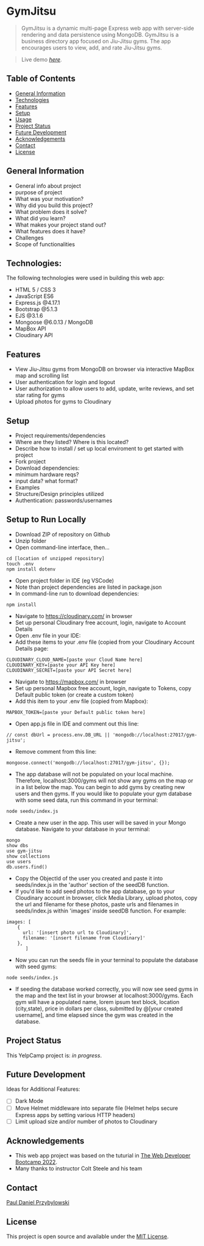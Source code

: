 # GymJitsu

> GymJitsu is a dynamic multi-page Express web app with server-side rendering and data persistence using MongoDB. GymJitsu is a business directory app focused on Jiu-Jitsu gyms. The app encourages users to view, add, and rate Jiu-Jitsu gyms. 

> Live demo [_here_]().

## Table of Contents

- [General Information](#general-information)
- [Technologies](#technologies)
- [Features](#features)
- [Setup](#setup)
- [Usage](#usage)
- [Project Status](#project-status)
- [Future Development](#future-development)
- [Acknowledgements](#acknowledgements)
- [Contact](#contact)
- [License](#license)

## General Information

- General info about project
- purpose of project
- What was your motivation?
- Why did you build this project?
- What problem does it solve?
- What did you learn?
- What makes your project stand out?
- What features does it have?
- Challenges
- Scope of functionalities

## Technologies:

The following technologies were used in building this web app:

- HTML 5 / CSS 3
- JavaScript ES6
- Express.js @4.17.1
- Bootstrap @5.1.3
- EJS @3.1.6
- Mongoose @6.0.13 / MongoDB
- MapBox API
- Cloudinary API 

## Features

- View Jiu-Jitsu gyms from MongoDB on browser via interactive MapBox map and scrolling list 
- User authentication for login and logout
- User authorization to allow users to add, update, write reviews, and set star rating for gyms 
- Upload photos for gyms to Cloudinary

## Setup

- Project requirements/dependencies
- Where are they listed? Where is this located?
- Describe how to install / set up local enviroment to get started with project
- Fork project
- Download dependencies:
- minimum hardware reqs?
- input data? what format?
- Examples
- Structure/Design principles utilized
- Authentication: passwords/usernames

## Setup to Run Locally 

- Download ZIP of repository on Github
- Unzip folder
- Open command-line interface, then... 

```
cd [location of unzipped repository]
touch .env
npm install dotenv
```

- Open project folder in IDE (eg VSCode)
- Note than project dependencies are listed in package.json
- In command-line run to download dependencies:

`npm install`

- Navigate to https://cloudinary.com/ in browser
- Set up personal Cloudinary free account, login, navigate to Account Details
- Open .env file in your IDE:
- Add these items to your .env file (copied from your Cloudinary Account Details page:

```
CLOUDINARY_CLOUD_NAME=[paste your Cloud Name here]
CLOUDINARY_KEY=[paste your API Key here]
CLOUDINARY_SECRET=[paste your API Secret here]
```

- Navigate to https://mapbox.com/ in browser
- Set up personal Mapbox free account, login, navigate to Tokens, copy Default public token (or create a custom token)
- Add this item to your .env file (copied from Mapbox):

`MAPBOX_TOKEN=[paste your Default public token here]`

- Open app.js file in IDE and comment out this line:

`// const dbUrl = process.env.DB_URL || 'mongodb://localhost:27017/gym-jitsu';`

- Remove comment from this line:

`mongoose.connect('mongodb://localhost:27017/gym-jitsu', {});`

- The app database will not be populated on your local machine. Therefore, localhost:3000/gyms will not show any gyms on the map or in a list below the map. You can begin to add gyms by creating new users and then gyms. If you would like to populate your gym database with some seed data, run this command in your terminal:

`node seeds/index.js`

- Create a new user in the app. This user will be saved in your Mongo database. Navigate to your database in your terminal:

```
mongo
show dbs
use gym-jitsu
show collections
use users
db.users.find()
```

- Copy the ObjectId of the user you created and paste it into seeds/index.js in the 'author' section of the seedDB function.
- If you'd like to add seed photos to the app database, go to your Cloudinary account in browser, click Media Library, upload photos, copy the url and filename for these photos, paste urls and filenames in seeds/index.js within 'images' inside seedDB function. For example:

```
images: [
    {
      url: '[insert photo url to Cloudinary]',
      filename: '[insert filename from Cloudinary]'
    },
       ]
```
- Now you can run the seeds file in your terminal to populate the database with seed gyms:

`node seeds/index.js`

- If seeding the database worked correctly, you will now see seed gyms in the map and the text list in your browser at localhost:3000/gyms. Each gym will have a populated name, lorem ipsum text block, location (city,state), price in dollars per class, submitted by @[your created username], and time elapsed since the gym was created in the database. 

## Project Status

This YelpCamp project is: _in progress_.

## Future Development

Ideas for Additional Features:

- [ ] Dark Mode
- [ ] Move Helmet middleware into separate file (Helmet helps secure Express apps by setting various HTTP headers)
- [ ] Limit upload size and/or number of photos to Cloudinary

## Acknowledgements

- This web app project was based on the tuturial in [The Web Developer Bootcamp 2022](https://www.udemy.com/course/the-web-developer-bootcamp/).
- Many thanks to instructor Colt Steele and his team

## Contact

[Paul Daniel Przybylowski](https://paulprzybylowski.github.io)

## License

This project is open source and available under the [MIT License](https://github.com/git/git-scm.com/blob/main/MIT-LICENSE.txt).
